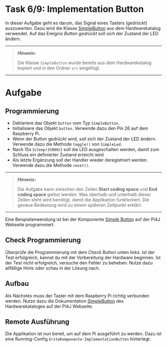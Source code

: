 # Task 6/9: Implementation Button
In dieser Aufgabe geht es darum, das Signal eines Tasters (gedrückt) auszuwerten. Dazu wird die Klasse [SimpleButton](https://pi4j.com/examples/components/simplebutton/)
aus dem Hardwarekatalog verwendet. Auf das Ereignis *Button gedrückt* soll sich der Zustand der LED ändern.

---
> **_Hinweis:_**
>
> Die Klasse `SimpleButton` wurde bereits aus dem Hardwarekatalog kopiert und
> in den Ordner `src` eingefügt.
---

# Aufgabe
## Programmierung
- Deklariere das Objekt `button` vom Typ `SimpleButton`.
- Initialisiere das Objekt `button`. Verwende dazu den Pin 26 auf dem Raspberry Pi.
- Wenn der Button gedrückt wird, soll sich der Zustand der LED ändern. Verwende dazu die Methode `toggle()` von `SimpleLed`.
- Nach 15s (`sleep(15000)`) soll die LED ausgeschalten werden, damit zum Schluss ein
definierter Zustand erreicht wird
- Als letzte Ergänzung soll der Handler wieder deregistriert werden. Verwende dazu die Methode `reset()`.

---
> **_Hinweis:_**
> 
> Die Aufgabe kann zwischen den Zeilen **Start coding space** und **End coding space** gelöst werden.
> Was oberhalb und unterhalb dieser Zeilen steht wird benötigt, damit die Applikation funktioniert.
> Die genaue Bedeutung wird zu einem späteren Zeitpunkt erklärt.
---

<div class="hint">
Eine Beispielanwendung ist bei der Komponente <a href="https://pi4j.com/examples/components/simplebutton/">Simple Button</a>
auf der Pi4J Webseite programmiert.
</div>

## Check Programmierung
Überprüfe die Programmierung mit dem *Check* Button unten links. Ist der Test
erfolgreich, kannst du mit der Vorbereitung der Hardware beginnen. Ist der Test nicht
erfolgreich, versuche den Fehler zu beheben. Nutze dazu allfällige Hints oder schau in
der Lösung nach.

## Aufbau
Als Nächstes muss der Taster mit dem Raspberry Pi richtig verbunden werden. Nutze dazu die
Dokumentation [SimpleButton](https://pi4j.com/examples/components/simplebutton/)
des Hardwarekataloges auf der Pi4J Webseite.

## Remote Ausführung
Die Applikation ist nun bereit, um auf dem Pi ausgeführt zu werden. Dazu ist eine
Running-Config `ErsteKomponente-ImplementationButton` hinterlegt.
